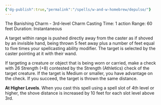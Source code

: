 ```yaml
---
{"dg-publish":true,"permalink":"/spells/w-and-w-homebrew/depulso/"}
---
```


The Banishing Charm - 3rd-level Charm
Casting Time: 1 action
Range: 60 feet
Duration: Instantaneous

A target within range is pushed directly away from the caster as if shoved by an invisible hand, being thrown 5 feet away plus a number of feet equal to five times your spellcasting ability modifier. The target is selected by the caster pointing at it with their wand.

If targeting a creature or object that is being worn or carried, make a check with 26 Strength (+8) contested by the Strength (Athletics) check of the target creature. If the target is Medium or smaller, you have advantage on the check. If you succeed, the target is thrown the same distance.

**At Higher Levels**. When you cast this spell using a spell slot of 4th level or higher, the shove distance is increased by 10 feet for each slot level above 3rd.